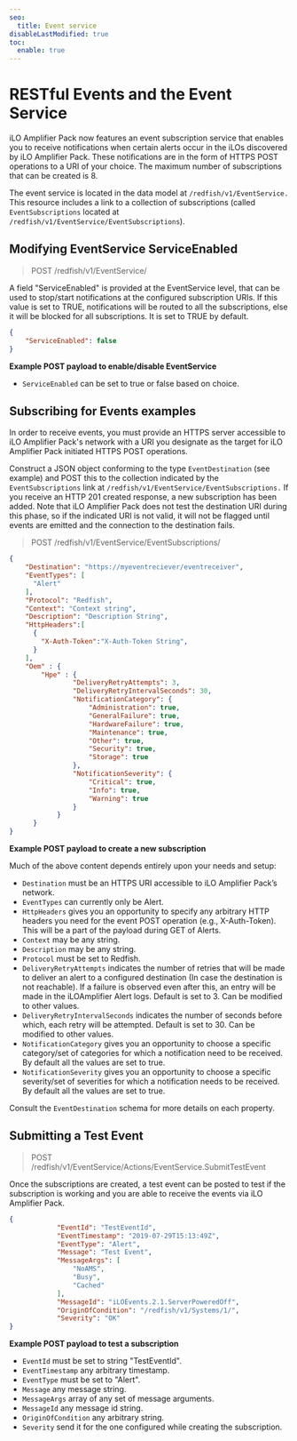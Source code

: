 ```yaml
---
seo:
  title: Event service
disableLastModified: true
toc:
  enable: true
---
```


# RESTful Events and the Event Service

iLO Amplifier Pack now features an event subscription service that enables you to receive notifications when certain alerts occur in the iLOs discovered by iLO Amplifier Pack.
These notifications are in the form of HTTPS POST operations to a URI of your choice. The maximum number of
subscriptions that can be created is 8.

The event service is located in the data model at `/redfish/v1/EventService.` This resource includes
a link to a collection of subscriptions (called `EventSubscriptions` located at
`/redfish/v1/EventService/EventSubscriptions`).

## Modifying EventService ServiceEnabled

> POST /redfish/v1/EventService/

A field "ServiceEnabled" is provided at the EventService level, that can be used to stop/start notifications at the
configured subscription URIs. If this value is set to TRUE, notifications will be routed to all the subscriptions,
else it will be blocked for all subscriptions. It is set to TRUE by default.

```json ServiceEnabled resource
{
	"ServiceEnabled": false
}
```

**Example POST payload to enable/disable EventService**

* `ServiceEnabled` can be set to true or false based on choice.

## Subscribing for Events examples

In order to receive events, you must provide an HTTPS server accessible to iLO Amplifier Pack's network
with a URI you designate as the target for iLO Amplifier Pack initiated HTTPS POST operations.

Construct a JSON object conforming to the type `EventDestination` (see example) and
POST this to the collection indicated by the `EventSubscriptions` link at
`/redfish/v1/EventService/EventSubscriptions.` If you receive an HTTP 201 created
response, a new subscription has been added. Note that iLO Amplifier Pack does not test the destination URI
during this phase, so if the indicated URI is not valid, it will not be flagged until events are
emitted and the connection to the destination fails.

> POST /redfish/v1/EventService/EventSubscriptions/

```json Event subscription
{
	"Destination": "https://myeventreciever/eventreceiver",
	"EventTypes": [
	  "Alert"
	],
	"Protocol": "Redfish",
	"Context": "Context string",
	"Description": "Description String",
	"HttpHeaders":[
	  {
	  	"X-Auth-Token":"X-Auth-Token String",
	  }
	],
	"Oem" : {
		"Hpe" : {
	      		"DeliveryRetryAttempts": 3,
	      		"DeliveryRetryIntervalSeconds": 30,
	      		"NotificationCategory": {
	      			"Administration": true,
	      			"GeneralFailure": true,
	      			"HardwareFailure": true,
	      			"Maintenance": true,
	      			"Other": true,
	      			"Security": true,
	      			"Storage": true
	      		},
	      		"NotificationSeverity": {
	      			"Critical": true,
	      			"Info": true,
	      			"Warning": true
	      		}
	        }
	  }
}
```

**Example POST payload to create a new subscription**

Much of the above content depends entirely upon your needs and setup:

* `Destination` must be an HTTPS URI accessible to iLO Amplifier Pack’s network.
* `EventTypes` can currently only be Alert.
* `HttpHeaders` gives you an opportunity to specify any arbitrary HTTP headers you need
for the event POST operation (e.g., X-Auth-Token). This will be a part of the payload during GET of Alerts.
* `Context` may be any string.
* `Description` may be any string.
* `Protocol` must be set to Redfish.
* `DeliveryRetryAttempts` indicates the number of retries that will be made to deliver an alert to a 
configured destination (In case the destination is not reachable). If a failure is observed even after this,
an entry will be made in the iLOAmplifier Alert logs. Default is set to 3. Can be modified to other values.
* `DeliveryRetryIntervalSeconds` indicates the number of seconds before which, each retry will be attempted.
Default is set to 30. Can be modified to other values.
* `NotificationCategory` gives you an opportunity to choose a specific category/set of categories for which
a notification need to be received. By default all the values are set to true.
* `NotificationSeverity` gives you an opportunity to choose a specific severity/set of severities for which
a notification needs to be received. By default all the values are set to true.

Consult the `EventDestination` schema for more details on each property.

## Submitting a Test Event

> POST /redfish/v1/EventService/Actions/EventService.SubmitTestEvent

Once the subscriptions are created, a test event can be posted to test if the subscription is working and you are able to receive the events via iLO Amplifier Pack.

```json Testing the event service
{
            "EventId": "TestEventId",
            "EventTimestamp": "2019-07-29T15:13:49Z",
            "EventType": "Alert",
  			"Message": "Test Event",
            "MessageArgs": [
                "NoAMS",
                "Busy",
                "Cached"
            ],
            "MessageId": "iLOEvents.2.1.ServerPoweredOff",
            "OriginOfCondition": "/redfish/v1/Systems/1/",
            "Severity": "OK"
}
```

**Example POST payload to test a subscription**

* `EventId` must be set to string "TestEventId".
* `EventTimestamp` any arbitrary timestamp.
* `EventType` must be set to "Alert".
* `Message` any message string.
* `MessageArgs` array of any set of message arguments.
* `MessageId` any message id string.
* `OriginOfCondition` any arbitrary string.
* `Severity` send it for the one configured while creating the subscription.
